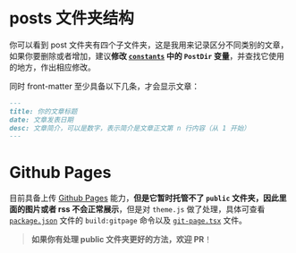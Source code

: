 # posts 文件夹结构

你可以看到 post 文件夹有四个子文件夹，这是我用来记录区分不同类别的文章，如果你要删除或者增加，建议**修改 [`constants`](/src/constants.ts) 中的 `PostDir` 变量**，并查找它使用的地方，作出相应修改。

同时 front-matter 至少具备以下几条，才会显示文章：

```markdown
---
title: 你的文章标题
date: 文章发表日期
desc: 文章简介，可以是数字，表示简介是文章正文第 n 行内容（从 1 开始）
---
```

# Github Pages

目前具备上传 [Github Pages](https://docs.github.com/zh/pages/getting-started-with-github-pages/creating-a-github-pages-site) 能力，**但是它暂时托管不了 `public` 文件夹，因此里面的图片或者 rss 不会正常展示**，但是对 `theme.js` 做了处理，具体可查看 [`package.json`](/package.json) 文件的 `build:gitpage` 命令以及 [`git-page.tsx`](/src/app/git-page.tsx) 文件。

> **如果你有处理 public 文件夹更好的方法，欢迎 PR**！
